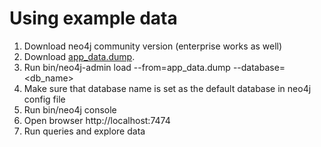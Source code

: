 # Using example data

1) Download neo4j community version (enterprise works as well)
2) Download [app_data.dump](app_data.dump).
3) Run bin/neo4j-admin load --from=app_data.dump --database=<db_name>
4) Make sure that database name is set as the default database in neo4j config file
5) Run bin/neo4j console 
6) Open browser http://localhost:7474
7) Run queries and explore data
